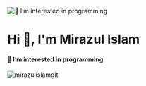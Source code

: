 ![👀 I’m interested in programming](https://i.ibb.co/2dhNYqB/Mirazul-Islam-Git-Hub-Chover-Photo.jpg)
<h1>Hi 👋, I'm Mirazul Islam</h1>
<h4>👀 I’m interested in programming</h4>
<p align="left"> <img src="https://komarev.com/ghpvc/?username=mirazulislamgit&label=Profile%20views&color=0e75b6&style=flat" alt="mirazulislamgit" /> </p>
